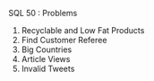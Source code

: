 SQL 50 : Problems

1. Recyclable and Low Fat Products <br /> 
2. Find Customer Referee <br /> 
3. Big Countries <br /> 
4. Article Views  <br /> 
5. Invalid Tweets <br /> 
